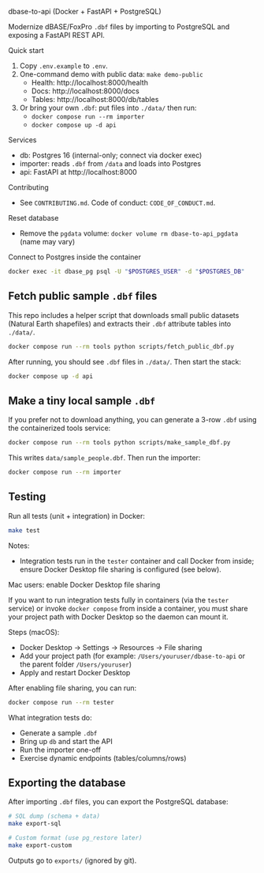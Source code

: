 dbase-to-api (Docker + FastAPI + PostgreSQL)

Modernize dBASE/FoxPro `.dbf` files by importing to PostgreSQL and exposing a FastAPI REST API.

Quick start
1) Copy `.env.example` to `.env`.
2) One-command demo with public data: `make demo-public`
   - Health: http://localhost:8000/health
   - Docs:   http://localhost:8000/docs
   - Tables: http://localhost:8000/db/tables
3) Or bring your own `.dbf`: put files into `./data/` then run:
   - `docker compose run --rm importer`
   - `docker compose up -d api`

Services
- db: Postgres 16 (internal-only; connect via docker exec)
- importer: reads `.dbf` from `/data` and loads into Postgres
- api: FastAPI at http://localhost:8000
 
Contributing
- See `CONTRIBUTING.md`. Code of conduct: `CODE_OF_CONDUCT.md`.
 

Reset database
- Remove the `pgdata` volume: `docker volume rm dbase-to-api_pgdata` (name may vary)

Connect to Postgres inside the container
```bash
docker exec -it dbase_pg psql -U "$POSTGRES_USER" -d "$POSTGRES_DB"
```

## Fetch public sample `.dbf` files

This repo includes a helper script that downloads small public datasets (Natural Earth shapefiles) and extracts their `.dbf` attribute tables into `./data/`.

```bash
docker compose run --rm tools python scripts/fetch_public_dbf.py
```

After running, you should see `.dbf` files in `./data/`. Then start the stack:

```bash
docker compose up -d api
```

## Make a tiny local sample `.dbf`

If you prefer not to download anything, you can generate a 3-row `.dbf` using the containerized tools service:

```bash
docker compose run --rm tools python scripts/make_sample_dbf.py
```

This writes `data/sample_people.dbf`. Then run the importer:

```bash
docker compose run --rm importer
```

## Testing

Run all tests (unit + integration) in Docker:

```bash
make test
```

Notes:
- Integration tests run in the `tester` container and call Docker from inside; ensure Docker Desktop file sharing is configured (see below).

Mac users: enable Docker Desktop file sharing

If you want to run integration tests fully in containers (via the `tester` service) or invoke `docker compose` from inside a container, you must share your project path with Docker Desktop so the daemon can mount it.

Steps (macOS):
- Docker Desktop → Settings → Resources → File sharing
- Add your project path (for example: `/Users/youruser/dbase-to-api` or the parent folder `/Users/youruser`)
- Apply and restart Docker Desktop

After enabling file sharing, you can run:

```bash
docker compose run --rm tester
```

What integration tests do:
- Generate a sample `.dbf`
- Bring up `db` and start the API
- Run the importer one-off
- Exercise dynamic endpoints (tables/columns/rows)

## Exporting the database

After importing `.dbf` files, you can export the PostgreSQL database:

```bash
# SQL dump (schema + data)
make export-sql

# Custom format (use pg_restore later)
make export-custom
```

Outputs go to `exports/` (ignored by git).

